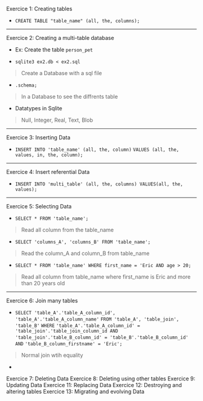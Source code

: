 Exercice 1: Creating tables
- `CREATE TABLE "table_name" (all, the, columns);`
----------------------------------------------------------------------------------
Exercice 2: Creating a multi-table database
- Ex: Create the table `person_pet`

- `sqlite3 ex2.db < ex2.sql`
> Create a Database with a sql file
- `.schema;`
> In a Database to see the diffrents table
- Datatypes in Sqlite
>Null, Integer, Real, Text, Blob
----------------------------------------------------------------------------------
Exercice 3: Inserting Data
- `INSERT INTO 'table_name' (all, the, column)`
    `VALUES (all, the, values, in, the, column);`
----------------------------------------------------------------------------------
Exercice 4: Insert referential Data
- `INSERT INTO 'multi_table' (all, the, columns) VALUES(all, the, values);`
----------------------------------------------------------------------------------
Exercice 5: Selecting Data
- `SELECT * FROM 'table_name';`
> Read all column from the table_name
- `SELECT 'columns_A', 'columns_B' FROM 'table_name';`
> Read the column_A and column_B from table_name
- `SELECT * FROM 'table_name' WHERE first_name = 'Eric AND age > 20;`
> Read all column from table_name where first_name is Eric and more than 20 years old
----------------------------------------------------------------------------------
Exercice 6: Join many tables
- `SELECT 'table_A'.'table_A_column_id', 'table_A'.'table_A_column_name'`
`FROM 'table_A', 'table_join', 'table_B'`
`WHERE`
`'table_A'.'table_A_column_id' = 'table_join'.'table_join_column_id AND`
`'table_join'.'table_B_column_id' = 'table_B'.'table_B_column_id' AND`
`'table_B_column_firstname' = 'Eric';`
> Normal join wtih equality

-

Exercice 7: Deleting Data
Exercice 8: Deleting using other tables
Exercice 9: Updating Data
Exercice 11: Replacing Data
Exercice 12: Destroying and altering tables
Exercice 13: Migrating and evolving Data